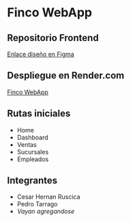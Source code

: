 # Finco WebApp
## Repositorio Frontend

[Enlace diseño en Figma](https://www.figma.com/design/sSSesLmrClnjcT3RJh3Alw/FINCO-NC?node-id=57-569&node-type=frame&t=3yMYZoE7GwdCb8EX-0)

## Despliegue en Render.com
[Finco WebApp](https://c22-19-t-webapp.onrender.com/)

## Rutas iniciales
- Home
- Dashboard
- Ventas
- Sucursales
- Empleados

## Integrantes
- Cesar Hernan Ruscica
- Pedro Tarrago
- *Vayan agregandose*

